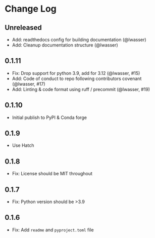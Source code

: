 # Change Log

## Unreleased

* Add: readthedocs config for building documentation (@lwasser)
* Add: Cleanup documentation structure (@lwasser)

## 0.1.11

* Fix: Drop support for python 3.9, add for 3.12 (@lwasser, #15)
* Add: Code of conduct to repo following contributors covenant (@lwasser, #17)
* Add: Linting & code format using ruff / precommit (@lwasser, #19)

## 0.1.10

* Initial publish to PyPI & Conda forge

## 0.1.9

* Use Hatch

## 0.1.8

* Fix: License should be MIT throughout

## 0.1.7

* Fix: Python version should be >3.9

## 0.1.6

* Fix: Add `readme` and `pyproject.toml` file
